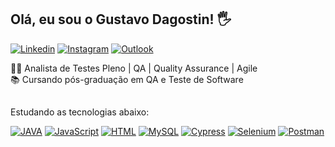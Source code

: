 
Olá, eu sou o Gustavo Dagostin! 🖐️
---

[![Linkedin](https://img.shields.io/badge/LinkedIn-0077B5?style=for-the-badge&logo=linkedin&logoColor=white)](https://www.linkedin.com/in/gustavo-dagostin-b0103799//)
[![Instagram](https://img.shields.io/badge/Instagram-E4405F?style=for-the-badge&logo=instagram&logoColor=white)](https://www.instagram.com/dagostingustavo/)
[![Outlook](https://img.shields.io/badge/Microsoft_Outlook-0078D4?style=for-the-badge&logo=microsoft-outlook&logoColor=white)](mailto:gustavodagostin752@hotmail.com)

👨‍💻 Analista de Testes Pleno | QA | Quality Assurance | Agile <br> 📚 Cursando pós-graduação em QA e Teste de Software

##

Estudando as tecnologias abaixo: 

[![JAVA](https://img.shields.io/badge/Java-ED8B00?style=for-the-badge&logo=openjdk&logoColor=whitee)](https://www.java.com/pt-BR/)
[![JavaScript](https://img.shields.io/badge/JavaScript-F7DF1E?style=for-the-badge&logo=javascript&logoColor=black)](https://javascript.info/document)
[![HTML](https://img.shields.io/badge/HTML-239120?style=for-the-badge&logo=html5&logoColor=white)](https://developer.mozilla.org/pt-BR/docs/Web/HTML)
[![MySQL](https://img.shields.io/badge/MySQL-00000F?style=for-the-badge&logo=mysql&logoColor=white)](https://www.mysql.com/)
[![Cypress](https://img.shields.io/badge/Cypress-17202C?style=for-the-badge&logo=cypress&logoColor=white)](https://www.cypress.io/)
[![Selenium](https://img.shields.io/badge/Selenium-43B02A?style=for-the-badge&logo=Selenium&logoColor=white)](https://www.selenium.dev/)
[![Postman](https://img.shields.io/badge/Postman-FF6C37?style=for-the-badge&logo=Postman&logoColor=white)](https://www.postman.com/)
